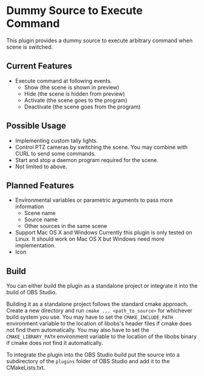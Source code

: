 Dummy Source to Execute Command
===============================

This plugin provides a dummy source to execute arbitrary command when scene is switched.

Current Features
----------------

* Execute command at following events.
  * Show (the scene is shown in preview)
  * Hide (the scene is hidden from preview)
  * Activate (the scene goes to the program)
  * Deactivate (the scene goes from the program)

Possible Usage
--------------

* Implementing custom tally lights.
* Control PTZ cameras by switching the scene.
  You may combine with CURL to send some commands.
* Start and stop a daemon program required for the scene.
* Not limited to above.

Planned Features
----------------

* Environmental variables or parametric arguments to pass more information
  * Scene name
  * Source name
  * Other sources in the same scene
* Support Mac OS X and Windows
  Currently this plugin is only tested on Linux.
  It should work on Mac OS X but Windows need more implementation.
* Icon

Build
-----

You can either build the plugin as a standalone project or integrate it
into the build of OBS Studio.

Building it as a standalone project follows the standard cmake approach.
Create a new directory and run `cmake ... <path_to_source>` for whichever
build system you use. You may have to set the `CMAKE_INCLUDE_PATH`
environment variable to the location of libobs's header files if cmake
does not find them automatically. You may also have to set the
`CMAKE_LIBRARY_PATH` environment variable to the location of the libobs
binary if cmake does not find it automatically.

To integrate the plugin into the OBS Studio build put the source into a
subdirectory of the `plugins` folder of OBS Studio and add it to the
CMakeLists.txt.
